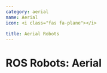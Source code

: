 ```yaml
---
category: aerial
name: Aerial
icon: <i class="fas fa-plane"></i>

title: Aerial Robots
---
```


# ROS Robots: Aerial
